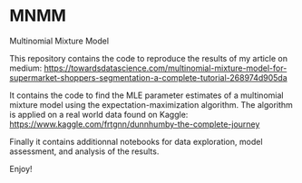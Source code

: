 # MNMM
Multinomial Mixture Model

This repository contains the code to reproduce the results of my article on medium:
https://towardsdatascience.com/multinomial-mixture-model-for-supermarket-shoppers-segmentation-a-complete-tutorial-268974d905da

It contains the code to find the MLE parameter estimates of a multinomial mixture model using the expectation-maximization algorithm.
The algorithm is applied on a real world data found on Kaggle: https://www.kaggle.com/frtgnn/dunnhumby-the-complete-journey

Finally it contains additionnal notebooks for data exploration, model assessment, and analysis of the results.

Enjoy!
